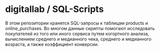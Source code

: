 # digitallab / SQL-Scripts
В этом репозитории хранятся SQL-запросы к таблицам products и online_purchases. Во многом данные скрипты помогают исследовать покупателей из того или иного сервиса путем когортного анализа, вычислением среднего и медианного чека, среднего и медианного возраста, а также коэффициент конверсии.
